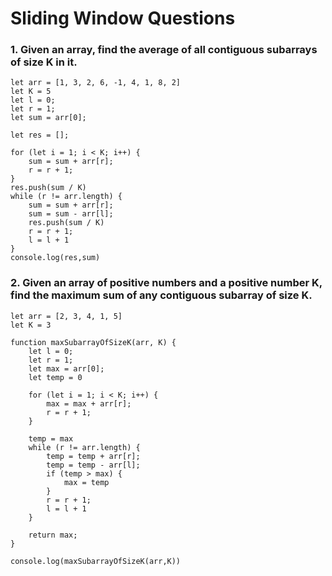 # Sliding Window Questions

### 1. Given an array, find the average of all contiguous subarrays of size K in it.
   
```
let arr = [1, 3, 2, 6, -1, 4, 1, 8, 2]
let K = 5
let l = 0;
let r = 1;
let sum = arr[0];

let res = [];

for (let i = 1; i < K; i++) {
    sum = sum + arr[r];
    r = r + 1;
}
res.push(sum / K)
while (r != arr.length) {
    sum = sum + arr[r];
    sum = sum - arr[l];
    res.push(sum / K)
    r = r + 1;
    l = l + 1
}
console.log(res,sum)
```


### 2. Given an array of positive numbers and a positive number K, find the maximum sum of any contiguous subarray of size K.

```
let arr = [2, 3, 4, 1, 5]
let K = 3

function maxSubarrayOfSizeK(arr, K) {
    let l = 0;
    let r = 1;
    let max = arr[0];
    let temp = 0

    for (let i = 1; i < K; i++) {
        max = max + arr[r];
        r = r + 1;
    }

    temp = max
    while (r != arr.length) {
        temp = temp + arr[r];
        temp = temp - arr[l];
        if (temp > max) {
            max = temp
        }
        r = r + 1;
        l = l + 1
    }

    return max;
}

console.log(maxSubarrayOfSizeK(arr,K))
```
